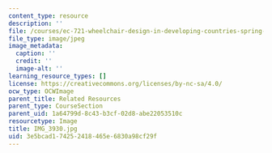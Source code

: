 ```yaml
---
content_type: resource
description: ''
file: /courses/ec-721-wheelchair-design-in-developing-countries-spring-2009/3e5bcad174252418465e6830a98cf29f_IMG_3930.jpg
file_type: image/jpeg
image_metadata:
  caption: ''
  credit: ''
  image-alt: ''
learning_resource_types: []
license: https://creativecommons.org/licenses/by-nc-sa/4.0/
ocw_type: OCWImage
parent_title: Related Resources
parent_type: CourseSection
parent_uid: 1a64799d-8c43-b3cf-02d8-abe22053510c
resourcetype: Image
title: IMG_3930.jpg
uid: 3e5bcad1-7425-2418-465e-6830a98cf29f
---
```

